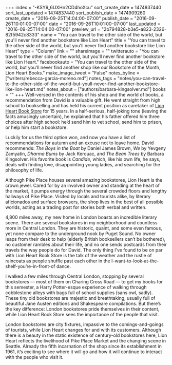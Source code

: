+++
index = "-KSY9_6UXHn2CD4hoXcu"
sort_create_date = 1474837440
sort_last_updated = 1474837440
sort_publish_date = 1474909260
create_date = "2016-09-25T14:04:00-07:00"
publish_date = "2016-09-26T10:01:00-07:00"
date = "2016-09-26T10:01:00-07:00"
last_updated = "2016-09-25T14:04:00-07:00"
preview_url = "2b794828-b3e5-a823-2326-82f5942c8333"
name = "You can travel to the other side of the world, but you'll never find another bookstore like Lion Heart"
title = "You can travel to the other side of the world, but you'll never find another bookstore like Lion Heart"
type = "Column"
link = ""
shareimage = ""
twitterauto = "You can travel to the other side of the world, but you'll never find another bookstore like Lion Heart."
facebookauto = "You can travel to the other side of the world, but you'll never find another shop like our Bookstore of the Month, Lion Heart Books."
make_image_tweet = "False"
notes_byline = ["writers/rebecca-garcia-moreno.md"]
notes_tags = "notes/you-can-travel-to-the-other-side-of-the-world-but-youll-never-find-another-bookstore-like-lion-heart.md"
notes_about = ["authors/barbara-kingsolver.md"]
books = ""
+++
Well-versed in the contents of his shop and the world of books, a recommendation from David is a valuable gift. He went straight from high school to bookselling and has held his current position as caretaker of [Lion Heart Book Store](http://www.seattlereviewofbooks.com/notes/2016/09/05/our-september-bookstore-of-the-month-is-lion-heart-book-store/) for 15 years. In a half-serious, half-joking tone (leaving the facts amusingly uncertain), he explained that his father offered him three choices after high school: he’d send him to vet school, send him to prison, or help him start a bookstore. 

Luckily for us the third option won, and now you have a list of recommendations for autumn and an excuse not to leave home. David recommends: *The Boys in the Boat* by Daniel James Brown, *We* by Yevgeny Zamyatin, *Dharma Bums* by Jack Kerouac, and *The Bean Trees* by Barbara Kingsolver. His favorite book is *Candide*, which, like his own life, he says, deals with finding love, disappointing young ladies, and searching for the philosophy of life. 

Although Pike Place houses several amazing bookstores, Lion Heart is the crown jewel. Cared for by an involved owner and standing at the heart of the market, it pumps energy through the several crowded floors and lengthy hallways of Pike Place. Visited by locals and tourists alike, by literary aficionados and surface browsers, the shop lives in the best of all possible worlds, acting as a trading post for stories both verbal and written. 
	
<div class="break"></div>

4,800 miles away, my new home in London boasts an incredible literary scene. There are several bookstores in my neighborhood and countless more in Central London. They are historic, quaint, and some even famous, yet none compare to the underground nook by Puget Sound. No owner leaps from their desk to help (elderly British booksellers can’t be bothered), no customer rambles about their life, and no one sends postcards from their travels the way people do for David. The only thing I’ve found to be on par with Lion Heart Book Store is the talk of the weather and the rustle of raincoats as people shuffle past each other in the I-want-to-look-at-the-shelf-you’re-in-front-of dance. 

I walked a few miles through Central London, stopping by several bookstores — most of them on Charing Cross Road — to get my books for this semester, a Harry Potter-esque experience of walking through cobblestone alleys with bags full of school supplies (sans owl, sadly). These tiny old bookstores are majestic and breathtaking, usually full of beautiful Jane Austen editions and Shakespeare compilations. But there’s the key difference: London bookstores pride themselves in their content, while Lion Heart Book Store sees the importance of the people that visit. 

London bookstores are city fixtures, impassive to the comings-and-goings of tourists, while Lion Heart changes for and with its customers. Although there is a beauty in the static existence of century-old bookstores here, Lion Heart reflects the livelihood of Pike Place Market and the changing scene in Seattle. Already the fifth incarnation of the shop since its establishment in 1961, it’s exciting to see where it will go and how it will continue to interact with the people who visit it.  